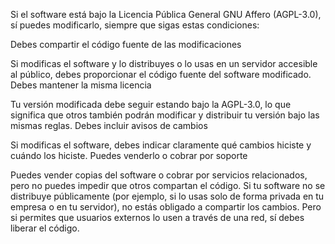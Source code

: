 Si el software está bajo la Licencia Pública General GNU Affero (AGPL-3.0), sí puedes modificarlo, siempre que sigas estas condiciones:

Debes compartir el código fuente de las modificaciones

Si modificas el software y lo distribuyes o lo usas en un servidor accesible al público, debes proporcionar el código fuente del software modificado.
Debes mantener la misma licencia

Tu versión modificada debe seguir estando bajo la AGPL-3.0, lo que significa que otros también podrán modificar y distribuir tu versión bajo las mismas reglas.
Debes incluir avisos de cambios

Si modificas el software, debes indicar claramente qué cambios hiciste y cuándo los hiciste.
Puedes venderlo o cobrar por soporte

Puedes vender copias del software o cobrar por servicios relacionados, pero no puedes impedir que otros compartan el código.
Si tu software no se distribuye públicamente (por ejemplo, si lo usas solo de forma privada en tu empresa o en tu servidor), no estás obligado a compartir los cambios. Pero si permites que usuarios externos lo usen a través de una red, sí debes liberar el código.
